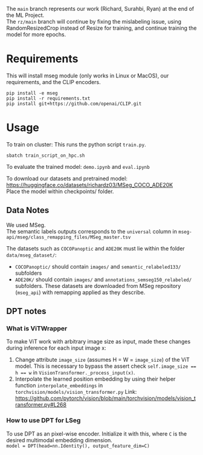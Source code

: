 
The `main` branch represents our work (Richard, Surahbi, Ryan) at the end of the ML Project.  
The `rz/main` branch will continue by fixing the mislabeling issue, using RandomResizedCrop instead of Resize for training, and continue training the model for more epochs. 

# Requirements

This will install mseg module (only works in Linux or MacOS), our requirements, and the CLIP encoders.
```
pip install -e mseg
pip install -r requirements.txt
pip install git+https://github.com/openai/CLIP.git
```

# Usage
To train on cluster: This runs the python script `train.py`.
```
sbatch train_script_on_hpc.sh
```

To evaluate the trained model: `demo.ipynb` and `eval.ipynb`

To download our datasets and pretrained model: https://huggingface.co/datasets/richardz03/MSeg_COCO_ADE20K \
Place the model within checkpoints/ folder.

## Data Notes

We used MSeg. \
The semantic labels outputs corresponds to the `universal` column in `mseg-api/mseg/class_remapping_files/MSeg_master.tsv`

The datasets such as `COCOPanoptic` and `ADE20K` must lie within the folder `data/mseg_dataset/`:
- `COCOPanoptic/` should contain `images/` and `semantic_relabeled133/` subfolders
- `ADE20K/` should contain `images/` and `annotations_semseg150_relabeled/` subfolders.
These datasets are downloaded from MSeg repository (`mseg_api`) with remapping applied as they describe.

## DPT notes

### What is ViTWrapper

To make ViT work with arbitrary image size as input, made these changes during inference for each input image x:

1. Change attribute `image_size` (assumes H = W = `image_size`) of the ViT model. This is necessary to bypass the assert check `self.image_size == h == w` in `VisionTransformer._process_input(x)`.
2. Interpolate the learned position embedding by using their helper function `interpolate_embeddings` in `torchvision/models/vision_transformer.py`
   Link: https://github.com/pytorch/vision/blob/main/torchvision/models/vision_transformer.py#L268

### How to use DPT for LSeg

To use DPT as an pixel-wise encoder. Initialize it with this, where `C` is the desired multimodal embedding dimension. \
`model = DPT(head=nn.Identity(), output_feature_dim=C)`
